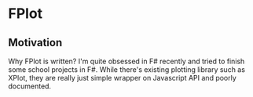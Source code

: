 # FPlot

## Motivation
Why FPlot is written? I'm quite obsessed in F# recently and tried to finish some school projects in F#. While there's existing plotting library such as XPlot, they are really just simple wrapper on Javascript API and poorly documented.